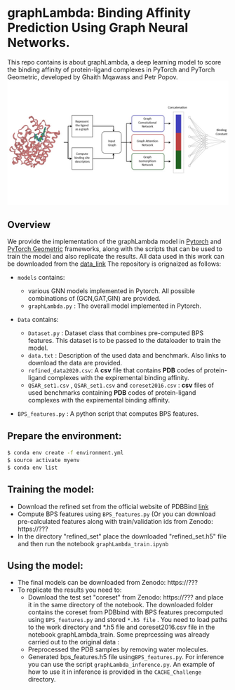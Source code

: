 # graphLambda: Binding Affinity Prediction Using Graph Neural Networks.
This repo contains is about graphLambda, a deep learning model to score the binding affinity of protein-ligand complexes in PyTorch and PyTorch Geometric, developed by Ghaith Mqawass and Petr Popov.
![alt text](https://github.com/i-Molecule/graphLambda/blob/main/illustration.jpg)

## Overview

We provide the implementation of the graphLambda model in [Pytorch](https://github.com/pytorch/pytorch) and [PyTorch Geometric](https://pytorch-geometric.readthedocs.io/) frameworks, along with the scripts that can be used to train the model and also replicate the results. All data used in this work can be downloaded from the [data_link](https://drive.google.com/drive/folders/1SYPxp2RqG68Q8cUWDVKL4wkeSM_RG3_z?usp=sharing) The repository is orignaized as follows:

- `models` contains:
  -  various GNN models implemented in Pytorch. All possible combinations of (GCN,GAT,GIN) are provided. 
  - `graphLambda.py` : The overall model implemented in Pytorch.


- `Data` contains:
  - `Dataset.py` : Dataset class that combines pre-computed BPS features. This dataset is to be passed to the dataloader to train the model.
  - `data.txt` : Description of the used data and benchmark. Also links to download the data are provided.
  - `refined_data2020.csv`: A **csv** file that contains **PDB** codes of protein-ligand complexes with the expiremental binding affinity.
  - `QSAR_set1.csv` , `QSAR_set1.csv`  and `coreset2016.csv` : **csv** files of used benchmarks containing  **PDB** codes of protein-ligand complexes with the expiremental binding affinity.


- `BPS_features.py` : A python script that computes BPS features. 
 
## Prepare the environment:

```sh
$ conda env create -f environment.yml
$ source activate myenv
$ conda env list
```
## Training the model:
- Download the refined set from the official website of PDBBind [link](http://www.pdbbind.org.cn/index.php)
- Compute BPS features using `BPS_features.py` (Or you can download pre-calculated features along with train/validation ids from Zenodo: https://???
- In the directory "refined_set" place the downloaded "refined_set.h5" file and then run the notebook `graphLambda_train.ipynb`
## Using the model:
- The final models can be downloaded from Zenodo: https://??? 
- To replicate the results you need to:
  - Download the test set "coreset" from Zenodo: https://???  and place it in the same directory of the notebook. The downloaded folder contains the coreset from PDBbind with BPS features precomputed using `BPS_features.py` and stored `*.h5 file` . You need to load paths to the work directory and *.h5 file and coreset2016.csv file in the notebook graphLambda_train. Some preprcessing was already carried out to the original data :  
  - Preprocessed the PDB samples by removing water molecules. 
  - Generated bps_features.h5 file using`BPS_features.py`.
  For inference you can use the script  `graphLambda_inference.py`. An example of how to use it in inference is provided in the `CACHE_Challenge` directory.


